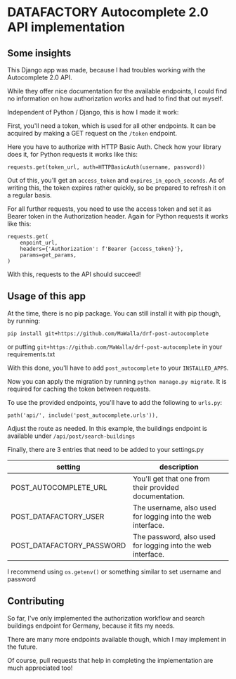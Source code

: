 # DATAFACTORY Autocomplete 2.0 API implementation

## Some insights

This Django app was made, because I had troubles working with the Autocomplete 2.0 API.

While they offer nice documentation for the available endpoints, I could find no information on how authorization works and had to find that out myself.

Independent of Python / Django, this is how I made it work:

First, you'll need a token, which is used for all other endpoints. It can be acquired by making a GET request on the `/token` endpoint.

Here you have to authorize with HTTP Basic Auth. Check how your library does it, for Python requests it works like this:

```
requests.get(token_url, auth=HTTPBasicAuth(username, password))
```

Out of this, you'll get an `access_token` and `expires_in_epoch_seconds`. As of writing this, the token expires rather quickly, so be prepared to refresh it on a regular basis.

For all further requests, you need to use the access token and set it as Bearer token in the Authorization header. Again for Python requests it works like this:

```
requests.get(
    enpoint_url,
    headers={'Authorization': f'Bearer {access_token}'},
    params=get_params,
)
```

With this, requests to the API should succeed!

## Usage of this app

At the time, there is no pip package. You can still install it with pip though, by running: 

`pip install git+https://github.com/MaWalla/drf-post-autocomplete`

or putting `git+https://github.com/MaWalla/drf-post-autocomplete` in your requirements.txt

With this done, you'll have to add `post_autocomplete` to your `INSTALLED_APPS`.

Now you can apply the migration by running `python manage.py migrate`. It is required for caching the token between requests.

To use the provided endpoints, you'll have to add the following to `urls.py`:

`path('api/', include('post_autocomplete.urls')),`

Adjust the route as needed. In this example, the buildings endpoint is available under `/api/post/search-buildings`

Finally, there are 3 entries that need to be added to your settings.py

| setting                   | description                                                 |
|---------------------------|-------------------------------------------------------------|
| POST_AUTOCOMPLETE_URL     | You'll get that one from their provided documentation.      |
| POST_DATAFACTORY_USER     | The username, also used for logging into the web interface. |
| POST_DATAFACTORY_PASSWORD | The password, also used for logging into the web interface. |

I recommend using `os.getenv()` or something similar to set username and password

## Contributing

So far, I've only implemented the authorization workflow and search buildings endpoint for Germany, because it fits my needs.

There are many more endpoints available though, which I may implement in the future. 

Of course, pull requests that help in completing the implementation are much appreciated too!

